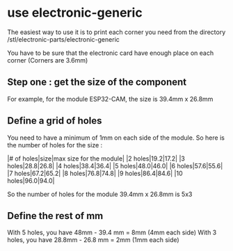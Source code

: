 # use electronic-generic
The easiest way to use it is to print each corner you need from the directory /stl/electronic-parts/electronic-generic

You have to be sure that the electronic card have enough place on each corner (Corners are 3.6mm)
## Step one : get the size of the component
For example, for the module ESP32-CAM, the size is 39.4mm x 26.8mm

## Define a grid of holes
You need to have a minimum of 1mm on each side of the module. So here is the number of holes for the size :


|# of holes|size|max size for the module|
|2 holes|19.2|17.2|
|3 holes|28.8|26.8|
|4 holes|38.4|36.4|
|5 holes|48.0|46.0|
|6 holes|57.6|55.6|
|7 holes|67.2|65.2|
|8 holes|76.8|74.8|
|9 holes|86.4|84.6|
|10 holes|96.0|94.0|

So the number of holes for the module 39.4mm x 26.8mm is 5x3 

## Define the rest of mm
With 5 holes, you have 48mm - 39.4 mm = 8mm (4mm each side)
With 3 holes, you have 28.8mm - 26.8 mm = 2mm (1mm each side)

